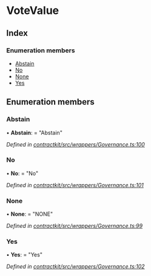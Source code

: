 # VoteValue

## Index

### Enumeration members

* [Abstain](_wrappers_governance_.votevalue.md#abstain)
* [No](_wrappers_governance_.votevalue.md#no)
* [None](_wrappers_governance_.votevalue.md#none)
* [Yes](_wrappers_governance_.votevalue.md#yes)

## Enumeration members

### Abstain

• **Abstain**: = "Abstain"

_Defined in_ [_contractkit/src/wrappers/Governance.ts:100_](https://github.com/celo-org/celo-monorepo/blob/master/packages/sdk/contractkit/src/wrappers/Governance.ts#L100)

### No

• **No**: = "No"

_Defined in_ [_contractkit/src/wrappers/Governance.ts:101_](https://github.com/celo-org/celo-monorepo/blob/master/packages/sdk/contractkit/src/wrappers/Governance.ts#L101)

### None

• **None**: = "NONE"

_Defined in_ [_contractkit/src/wrappers/Governance.ts:99_](https://github.com/celo-org/celo-monorepo/blob/master/packages/sdk/contractkit/src/wrappers/Governance.ts#L99)

### Yes

• **Yes**: = "Yes"

_Defined in_ [_contractkit/src/wrappers/Governance.ts:102_](https://github.com/celo-org/celo-monorepo/blob/master/packages/sdk/contractkit/src/wrappers/Governance.ts#L102)

